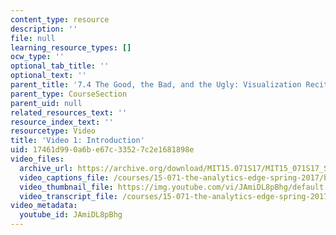 ```yaml
---
content_type: resource
description: ''
file: null
learning_resource_types: []
ocw_type: ''
optional_tab_title: ''
optional_text: ''
parent_title: '7.4 The Good, the Bad, and the Ugly: Visualization Recitation  (Recitation)'
parent_type: CourseSection
parent_uid: null
related_resources_text: ''
resource_index_text: ''
resourcetype: Video
title: 'Video 1: Introduction'
uid: 17461d99-0a6b-e67c-3352-7c2e1681898e
video_files:
  archive_url: https://archive.org/download/MIT15.071S17/MIT15_071S17_Session_7.4.02_300k.mp4
  video_captions_file: /courses/15-071-the-analytics-edge-spring-2017/b1eec0d3167557a9a366fd4ff1d5aade_JAmiDL8pBhg.vtt
  video_thumbnail_file: https://img.youtube.com/vi/JAmiDL8pBhg/default.jpg
  video_transcript_file: /courses/15-071-the-analytics-edge-spring-2017/917b34981f348944d5c723f60ae936e7_JAmiDL8pBhg.pdf
video_metadata:
  youtube_id: JAmiDL8pBhg
---
```

